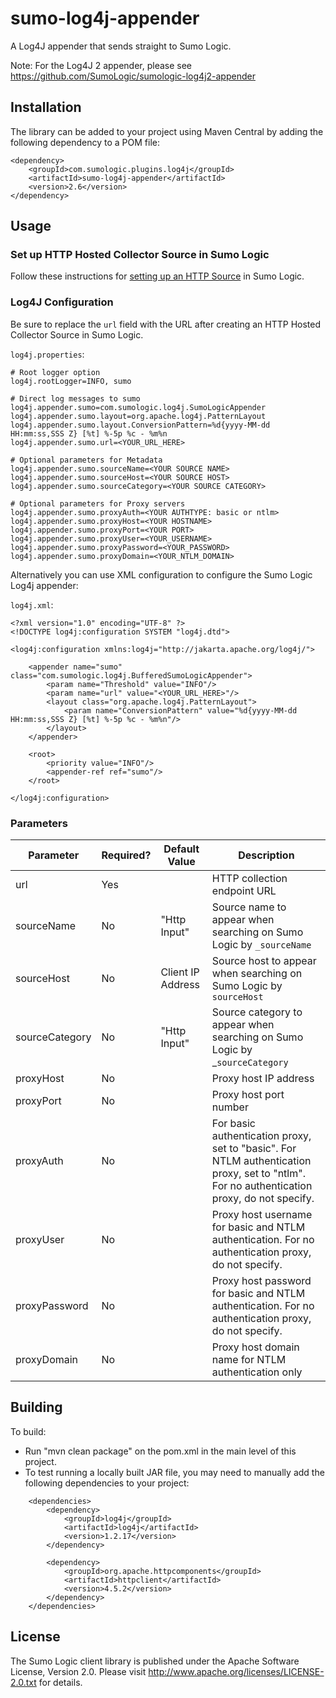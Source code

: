 # sumo-log4j-appender

A Log4J appender that sends straight to Sumo Logic.

Note: For the Log4J 2 appender, please see https://github.com/SumoLogic/sumologic-log4j2-appender

## Installation

The library can be added to your project using Maven Central by adding the following dependency to a POM file:

```
<dependency>
    <groupId>com.sumologic.plugins.log4j</groupId>
    <artifactId>sumo-log4j-appender</artifactId>
    <version>2.6</version>
</dependency>
```

## Usage

### Set up HTTP Hosted Collector Source in Sumo Logic

Follow these instructions for [setting up an HTTP Source](http://help.sumologic.com/Send_Data/Sources/HTTP_Source) in Sumo Logic.

### Log4J Configuration

Be sure to replace the `url` field with the URL after creating an HTTP Hosted Collector Source in Sumo Logic.

`log4j.properties`:

    # Root logger option
    log4j.rootLogger=INFO, sumo

    # Direct log messages to sumo
    log4j.appender.sumo=com.sumologic.log4j.SumoLogicAppender
    log4j.appender.sumo.layout=org.apache.log4j.PatternLayout
    log4j.appender.sumo.layout.ConversionPattern=%d{yyyy-MM-dd HH:mm:ss,SSS Z} [%t] %-5p %c - %m%n
    log4j.appender.sumo.url=<YOUR_URL_HERE>

    # Optional parameters for Metadata
    log4j.appender.sumo.sourceName=<YOUR SOURCE NAME>
    log4j.appender.sumo.sourceHost=<YOUR SOURCE HOST>
    log4j.appender.sumo.sourceCategory=<YOUR SOURCE CATEGORY>

    # Optional parameters for Proxy servers
    log4j.appender.sumo.proxyAuth=<YOUR AUTHTYPE: basic or ntlm>
    log4j.appender.sumo.proxyHost=<YOUR HOSTNAME>
    log4j.appender.sumo.proxyPort=<YOUR PORT>
    log4j.appender.sumo.proxyUser=<YOUR_USERNAME>
    log4j.appender.sumo.proxyPassword=<YOUR_PASSWORD>
    log4j.appender.sumo.proxyDomain=<YOUR_NTLM_DOMAIN>

Alternatively you can use XML configuration to configure the Sumo Logic Log4j appender:

`log4j.xml`:
```
<?xml version="1.0" encoding="UTF-8" ?>
<!DOCTYPE log4j:configuration SYSTEM "log4j.dtd">

<log4j:configuration xmlns:log4j="http://jakarta.apache.org/log4j/">

    <appender name="sumo" class="com.sumologic.log4j.BufferedSumoLogicAppender">
        <param name="Threshold" value="INFO"/>
        <param name="url" value="<YOUR_URL_HERE>"/>
        <layout class="org.apache.log4j.PatternLayout">
            <param name="ConversionPattern" value="%d{yyyy-MM-dd HH:mm:ss,SSS Z} [%t] %-5p %c - %m%n"/>
        </layout>
    </appender>

    <root>
        <priority value="INFO"/>
        <appender-ref ref="sumo"/>
    </root>

</log4j:configuration>
```

### Parameters

| Parameter          | Required? | Default Value | Description                                                                                                                                |
|--------------------|----------|---------------|--------------------------------------------------------------------------------------------------------------------------------------------|
| url                | Yes      |               | HTTP collection endpoint URL                                                                                                               |
| sourceName         | No       | "Http Input"              | Source name to appear when searching on Sumo Logic by `_sourceName`
| sourceHost         | No       | Client IP Address              | Source host to appear when searching on Sumo Logic by `sourceHost`
| sourceCategory     | No       | "Http Input"              | Source category to appear when searching on Sumo Logic by _`sourceCategory`
| proxyHost          | No       |               | Proxy host IP address                                                                                                                      |
| proxyPort          | No       |               | Proxy host port number                                                                                                                     |
| proxyAuth          | No       |               | For basic authentication proxy, set to "basic". For NTLM authentication proxy, set to "ntlm". For no authentication proxy, do not specify. |
| proxyUser          | No       |               | Proxy host username for basic and NTLM authentication. For no authentication proxy, do not specify.                                        |
| proxyPassword      | No       |               | Proxy host password for basic and NTLM authentication. For no authentication proxy, do not specify.                                        |
| proxyDomain        | No       |               | Proxy host domain name for NTLM authentication only

## Building

To build:
- Run "mvn clean package" on the pom.xml in the main level of this project.
- To test running a locally built JAR file, you may need to manually add the following dependencies to your project:
```
    <dependencies>
        <dependency>
            <groupId>log4j</groupId>
            <artifactId>log4j</artifactId>
            <version>1.2.17</version>
        </dependency>

        <dependency>
            <groupId>org.apache.httpcomponents</groupId>
            <artifactId>httpclient</artifactId>
            <version>4.5.2</version>
        </dependency>
    </dependencies>
```

## License

The Sumo Logic client library is published under the Apache Software License, Version 2.0. Please visit http://www.apache.org/licenses/LICENSE-2.0.txt for details.
